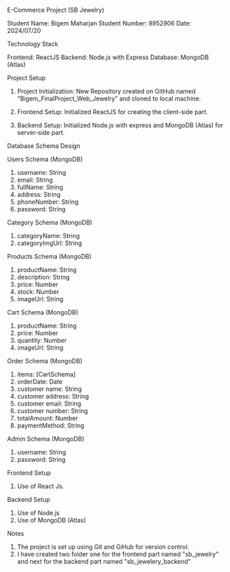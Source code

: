 E-Commerce Project (SB Jewelry)

Student Name: Bigem Maharjan
Student Number: 8952906
Date: 2024/07/20

Technology Stack

Frontend: ReactJS
Backend: Node.js with Express
Database: MongoDB (Atlas)

Project Setup

1. Project Initialization: New Repository created on GitHub named "Bigem_FinalProject_Web_Jewelry" and cloned to local machine.

2. Frontend Setup: Initialized ReactJS for creating the client-side part.

3. Backend Setup: Initialized Node.js with express and MongoDB (Atlas) for server-side part.

Database Schema Design

Users Schema (MongoDB)

1. username: String
2. email: String
3. fullName: String
4. address: String
5. phoneNumber: String
6. password: String

Category Schema (MongoDB)

1. categoryName: String
2. categoryImgUrl: String

Products Schema (MongoDB)

1. productName: String
2. description: String
3. price: Number
4. stock: Number
5. imageUrl: String

Cart Schema (MongoDB)

1. productName: String
2. price: Number
3. quantity: Number
4. imageUrl: String

Order Schema (MongoDB)

1. items: [CartSchema]
2. orderDate: Date
3. customer name: String
4. customer address: String
5. customer email: String
6. customer number: String
7. totalAmount: Number
8. paymentMethod: String

Admin Schema (MongoDB)

1. username: String
2. password: String

Frontend Setup

1. Use of React Js.

Backend Setup

1. Use of Node.js
2. Use of MongoDB (Atlas)

Notes

1. The project is set up using Git and GiHub for version control.
2. I have created two folder one for the frontend part named "sb_jewelry" and next for the backend part named "sb_jewelery_backend"
